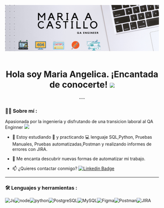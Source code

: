 <div id="header" align="center">
  <img decoding="async" src="https://github.com/maria-castillos/maria-castillos/blob/a0358da0e5db0be27b5b8120d90e62cbc83d8abb/Banner%20para%20Github.png" width="800"/>  
</div>

<div id="badges" align="center">
<img decoding="async" src="https://visitor-badge-reloaded.herokuapp.com/badge?page_id=maria-castillos.maria-castillos&color=00cf00" alt=""/>
 <h1>
  Hola soy Maria Angelica. ¡Encantada de conocerte!
  <img decoding="async" src="https://media.giphy.com/media/hvRJCLFzcasrR4ia7z/giphy.gif" width="30px"/>
</h1>
---
 <div id="header" align="left">

### :woman_technologist: Sobre mí :
Apasionada por la ingenieria y disfrutando de una transicion laboral al QA Enginner <img decoding="async" src="https://media.giphy.com/media/WUlplcMpOCEmTGBtBW/giphy.gif" width="30">

* :seedling: Estoy estudiando :blue_book: y practicando :computer: lenguaje SQL,Python, Pruebas Manuales, Pruebas automatizadas,Postman y realizando informes de errores con JIRA.

* :heartbeat: Me encanta descubrir nuevas formas de automatizar mi trabajo.

* :mailbox: ¿Quieres contactar conmigo? [![Linkedin Badge](https://img.shields.io/badge/-Maria-blue?style=flat&logo=Linkedin&logoColor=white)](https://www.linkedin.com/in/maria-angelica-castillo/)

---

### :hammer_and_wrench: Lenguajes y herramientas :
![Js](https://img.shields.io/badge/JavaScript-323330?style=for-the-badge&logo=javascript&logoColor=F7DF1E)![node](https://img.shields.io/badge/Node.js-43853D?style=for-the-badge&logo=node.js&logoColor=white)![python](https://img.shields.io/badge/Python-14354C?style=for-the-badge&logo=python&logoColor=white)![PostgreSQL](https://img.shields.io/static/v1?style=for-the-badge&message=PostgreSQL&color=4169E1&logo=PostgreSQL&logoColor=FFFFFF&label=)![MySQL](https://img.shields.io/static/v1?style=for-the-badge&message=MySQL&color=4479A1&logo=MySQL&logoColor=FFFFFF&label=)![Figma](https://img.shields.io/static/v1?style=for-the-badge&message=Figma&color=F24E1E&logo=Figma&logoColor=FFFFFF&label=)![Postman](https://img.shields.io/static/v1?style=for-the-badge&message=Postman&color=FF6C37&logo=Postman&logoColor=FFFFFF&label=)![JIRA](https://img.shields.io/badge/jira-blue?style=for-the-badge&logo=JIRA&logoColor=jira&labelColor=2324)
